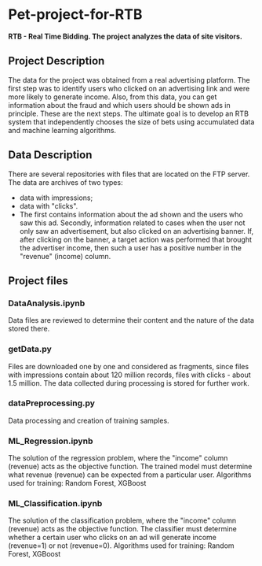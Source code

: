 # Pet-project-for-RTB
**RTB - Real Time Bidding. 
The project analyzes the data of site visitors.** 

## Project Description
The data for the project was obtained from a real advertising platform. The first step was to identify users who clicked on an advertising link and were more likely to generate income. Also, from this data, you can get information about the fraud and which users should be shown ads in principle. These are the next steps.
The ultimate goal is to develop an RTB system that independently chooses the size of bets using accumulated data and machine learning algorithms.

## Data Description
There are several repositories with files that are located on the FTP server.
The data are archives of two types:
- data with impressions;
- data with "clicks".
- The first contains information about the ad shown and the users who saw this ad.
Secondly, information related to cases when the user not only saw an advertisement, but also clicked on an advertising banner. If, after clicking on the banner, a target action was performed that brought the advertiser income, then such a user has a positive number in the "revenue" (income) column.

## Project files

### DataAnalysis.ipynb 
Data files are reviewed to determine their content and the nature of the data stored there.
	
### getData.py 
Files are downloaded one by one and considered as fragments, since files with impressions contain about 120 million records, files with clicks - about 1.5 million. The data collected during processing is stored for further work.

### dataPreprocessing.py
Data processing and creation of training samples.

### ML_Regression.ipynb 
The solution of the regression problem, where the "income" column (revenue) acts as the objective function. The trained model must determine what revenue (revenue) can be expected from a particular user.
Algorithms used for training: Random Forest, XGBoost

### ML_Classification.ipynb 
The solution of the classification problem, where the "income" column (revenue) acts as the objective function.
The classifier must determine whether a certain user who clicks on an ad will generate income (revenue=1) or not (revenue=0).
Algorithms used for training: Random Forest, XGBoost
